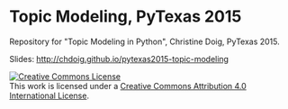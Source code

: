 # Topic Modeling, PyTexas 2015

Repository for "Topic Modeling in Python", Christine Doig, PyTexas 2015.

Slides: http://chdoig.github.io/pytexas2015-topic-modeling

<a rel="license" href="http://creativecommons.org/licenses/by/4.0/"><img alt="Creative Commons License" style="border-width:0" src="https://i.creativecommons.org/l/by/4.0/88x31.png" /></a><br />This work is licensed under a <a rel="license" href="http://creativecommons.org/licenses/by/4.0/">Creative Commons Attribution 4.0 International License</a>.
